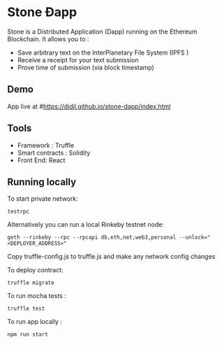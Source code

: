 # Stone Ðapp

Stone is a Distributed Application (Dapp) running on the Ethereum Blockchain.
It allows you to :
- Save arbitrary text on the InterPlanetary File System (IPFS )
- Receive a receipt for your text submission
- Prove time of submission (via block timestamp)

## Demo

App live at #https://didil.github.io/stone-dapp/index.html

## Tools


- Framework : Truffle
- Smart contracts : Solidity
- Front End: React

## Running locally

To start private network:
````
testrpc
````

Alternatively you can run a local Rinkeby testnet node:
````
geth --rinkeby --rpc --rpcapi db,eth,net,web3,personal --unlock="<DEPLOYER_ADDRESS>"
````

Copy truffle-config.js to truffle.js and make any network config changes

To deploy contract:
```` 
truffle migrate
````

To run mocha tests :
```` 
truffle test
````

To run app locally :
```` 
npm run start
````

